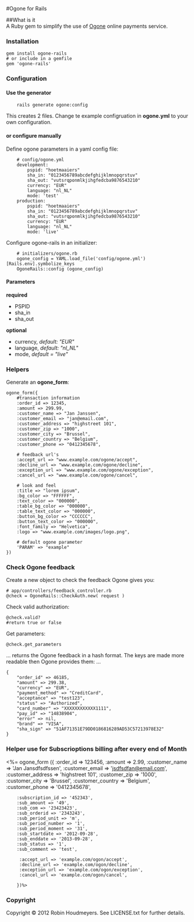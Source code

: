 #Ogone for Rails


##What is it
<br/>
A Ruby gem to simplify the use of [Ogone](http://www.ogone.com) online payments service.


### Installation
	gem install ogone-rails
	# or include in a gemfile
	gem 'ogone-rails'

### Configuration

#### Use the generator
		
		rails generate ogone:config
		
This creates 2 files. Change te example configruation in **ogone.yml** to your own configuration.


	
#### or configure manually

Define ogone parameters in a yaml config file:
		
		# config/ogone.yml
		development:
  			pspid: "hoetmaaiers"
  			sha_in: "0123456789abcdefghijklmnopqrstuv"
  			sha_out: "vutsrqponmlkjihgfedcba9876543210"
  			currency: "EUR"
  			language: "nl_NL"
  			mode: 'test'
  		production:
  			pspid: "hoetmaaiers"
  			sha_in: "0123456789abcdefghijklmnopqrstuv"
  			sha_out: "vutsrqponmlkjihgfedcba9876543210"
  			currency: "EUR"
  			language: "nl_NL"
  			mode: 'live'

Configure ogone-rails in an initializer:
		
		# initializers/ogone.rb
		ogone_config = YAML.load_file('config/ogone.yml')[Rails.env].symbolize_keys
		OgoneRails::config (ogone_config)
		

#### Parameters	
__required__

* PSPID
* sha_in
* sha_out

__optional__

* currency,  _default: "EUR"_
* language, _default: "nl_NL"_
* mode, _default = "live"_



### Helpers
Generate an **ogone_form**:

	ogone_form({
		#transaction information
    	:order_id => 12345, 
    	:amount => 299.99, 
    	:customer_name => "Jan Janssen",
    	:customer_email => "jan@email.com",
   		:customer_address => "highstreet 101",
   		:customer_zip => "1000",
    	:customer_city => "Brussel",
    	:customer_country => "Belgium",
    	:customer_phone => "0412345678",
    	
    	# feedback url's
    	:accept_url => "www.example.com/ogone/accept",
    	:decline_url => "www.example.com/ogone/decline",
    	:exception_url => "www.example.com/ogone/exception",
    	:cancel_url => "www.example.com/ogone/cancel",
    	
    	# look and feel
    	:title => "lorem ipsum",
    	:bg_color => "FFFFFF",
    	:text_color => "000000",
    	:table_bg_color => "000000",
    	:table_text_color => "000000",    	
    	:button_bg_color => "CCCCCC",
    	:button_text_color => "000000",
    	:font_family => "Helvetica",
    	:logo => "www.example.com/images/logo.png",
    	
    	# default ogone parameter
    	'PARAM' => "example"
   	})

### Check Ogone feedback

Create a new object to check the feedback Ogone gives you:

	# app/controllers/feedback_controller.rb
    @check = OgoneRails::CheckAuth.new( request )

Check valid authorization:
	
	@check.valid?
	#return true or false

Get parameters:
	
	@check.get_parameters
	
… returns the Ogone feedback in a hash format. The keys are made more readable then Ogone provides them: …

	{
		"order_id" => 46185, 
		"amount" => 299.38, 
		"currency" => "EUR", 
		"payment_method" => "CreditCard",
		"acceptance" => "test123", 
		"status" => "Authorized", 
		"card_number" => "XXXXXXXXXXXX1111",
		"pay_id" => "14838904", 
		"error" => nil, 
		"brand" => "VISA",
		"sha_sign" => "51AF71351E79DD0186816289AD53C57213978E32"
	}
	
### Helper use for Subscrioptions billing after every end of Month

<%= ogone_form ({
         :order_id => 123456,
         :amount => 2.99,
         :customer_name => 'Jan Jansdfsdfssen',
         :customer_email => 'jsdfsdfan@email.com',
         :customer_address => 'highstreet 101',
         :customer_zip => '1000',
         :customer_city => 'Brussel',
         :customer_country => 'Belgium',
         :customer_phone => '0412345678',


        :subscription_id => '452343',
        :sub_amount => '49',
        :sub_com => '23423423',
        :sub_orderid => '2343243',
        :sub_period_unit => 'm',
        :sub_period_number => '1',
        :sub_period_moment => '31',
        :sub_startdate => '2012-09-28',
        :sub_enddate => '2013-09-28',
        :sub_status => '1',
        :sub_comment => 'test',

         :accept_url => 'example.com/ogon/accept',
         :decline_url => 'example.com/ogon/decline',
         :exception_url => 'example.com/ogon/exception',
         :cancel_url => 'example.com/ogon/cancel',

        })%>

### Copyright
Copyright &copy; 2012 Robin Houdmeyers. See LICENSE.txt for further details.
